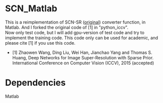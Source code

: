 # SCN_Matlab
This is a reimplementation of SCN-SR ([original](http://www.ifp.illinois.edu/~dingliu2/iccv15/)) converter function, in Matlab. And I forked the original code of [1] in "python_iccv".   
Now only test code, but I will add gpu-version of test code and try to implement the training code. This code only can be used for academic, and please cite [1] if you use this code. 

- [1] Zhaowen Wang, Ding Liu, Wei Han, Jianchao Yang and Thomas S. Huang, Deep Networks for Image Super-Resolution with Sparse Prior. International Conference on Computer Vision (ICCV), 2015 (accepted)

# Dependencies
Matlab
